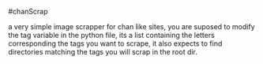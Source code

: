 #chanScrap

a very simple image scrapper for chan like sites, you are suposed to modify the tag variable in
the python file, its a list containing the letters corresponding the tags you want to scrape,
it also expects to find directories matching the tags you will scrap in the root dir.
